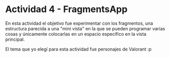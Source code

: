 # Actividad 4 - FragmentsApp

En esta actividad el objetivo fue experimentar con los fragmentos, una estructura parecida a una "mini vista" en la que se pueden programar varias cosas y únicamente colocarlas en un espacio específico en la vista principal. 

El tema que yo elegí para esta actividad fue personajes de Valorant :p
